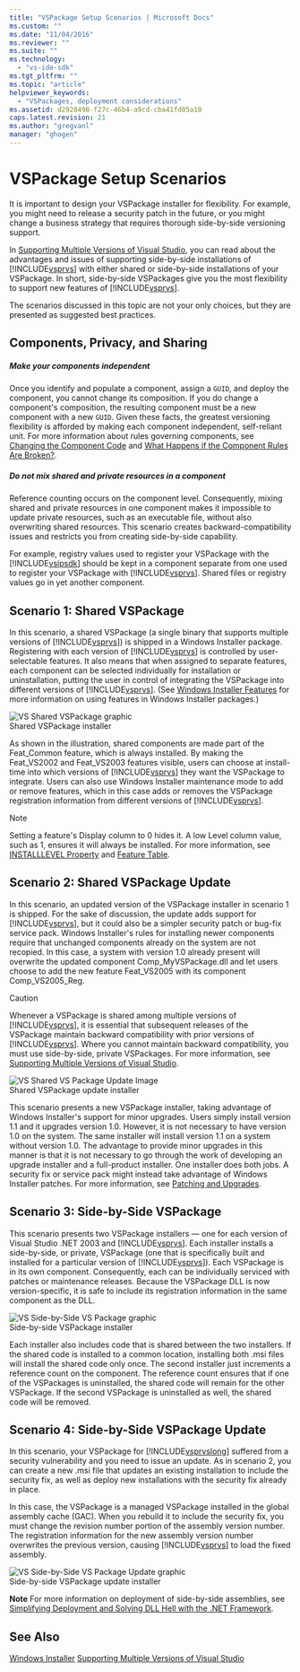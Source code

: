```yaml
---
title: "VSPackage Setup Scenarios | Microsoft Docs"
ms.custom: ""
ms.date: "11/04/2016"
ms.reviewer: ""
ms.suite: ""
ms.technology: 
  - "vs-ide-sdk"
ms.tgt_pltfrm: ""
ms.topic: "article"
helpviewer_keywords: 
  - "VSPackages, deployment considerations"
ms.assetid: d2928498-f27c-46b4-a9cd-cba41fd85a10
caps.latest.revision: 21
ms.author: "gregvanl"
manager: "ghogen"
---
```

# VSPackage Setup Scenarios
It is important to design your VSPackage installer for flexibility. For example, you might need to release a security patch in the future, or you might change a business strategy that requires thorough side-by-side versioning support.  
  
 In [Supporting Multiple Versions of Visual Studio](../../extensibility/supporting-multiple-versions-of-visual-studio.md), you can read about the advantages and issues of supporting side-by-side installations of [!INCLUDE[vsprvs](../../code-quality/includes/vsprvs_md.md)] with either shared or side-by-side installations of your VSPackage. In short, side-by-side VSPackages give you the most flexibility to support new features of [!INCLUDE[vsprvs](../../code-quality/includes/vsprvs_md.md)].  
  
 The scenarios discussed in this topic are not your only choices, but they are presented as suggested best practices.  
  
## Components, Privacy, and Sharing  
  
##### Make your components independent  
 Once you identify and populate a component, assign a `GUID`, and deploy the component, you cannot change its composition. If you do change a component's composition, the resulting component must be a new component with a new `GUID`. Given these facts, the greatest versioning flexibility is afforded by making each component independent, self-reliant unit. For more information about rules governing components, see [Changing the Component Code](http://msdn.microsoft.com/library/aa367849\(VS.85\).aspx) and [What Happens if the Component Rules Are Broken?](http://msdn.microsoft.com/library/aa372795\(VS.85\).aspx).  
  
##### Do not mix shared and private resources in a component  
 Reference counting occurs on the component level. Consequently, mixing shared and private resources in one component makes it impossible to update private resources, such as an executable file, without also overwriting shared resources. This scenario creates backward-compatibility issues and restricts you from creating side-by-side capability.  
  
 For example, registry values used to register your VSPackage with the [!INCLUDE[vsipsdk](../../extensibility/includes/vsipsdk_md.md)] should be kept in a component separate from one used to register your VSPackage with [!INCLUDE[vsprvs](../../code-quality/includes/vsprvs_md.md)]. Shared files or registry values go in yet another component.  
  
## Scenario 1: Shared VSPackage  
 In this scenario, a shared VSPackage (a single binary that supports multiple versions of [!INCLUDE[vsprvs](../../code-quality/includes/vsprvs_md.md)]) is shipped in a Windows Installer package. Registering with each version of [!INCLUDE[vsprvs](../../code-quality/includes/vsprvs_md.md)] is controlled by user-selectable features. It also means that when assigned to separate features, each component can be selected individually for installation or uninstallation, putting the user in control of integrating the VSPackage into different versions of [!INCLUDE[vsprvs](../../code-quality/includes/vsprvs_md.md)]. (See [Windows Installer Features](http://msdn.microsoft.com/library/aa372840\(VS.85\).aspx) for more information on using features in Windows Installer packages.)  
  
 ![VS Shared VSPackage graphic](../../extensibility/internals/media/vs_sharedpackage.gif "VS_SharedPackage")  
Shared VSPackage installer  
  
 As shown in the illustration, shared components are made part of the Feat_Common feature, which is always installed. By making the Feat_VS2002 and Feat_VS2003 features visible, users can choose at install-time into which versions of [!INCLUDE[vsprvs](../../code-quality/includes/vsprvs_md.md)] they want the VSPackage to integrate. Users can also use Windows Installer maintenance mode to add or remove features, which in this case adds or removes the VSPackage registration information from different versions of [!INCLUDE[vsprvs](../../code-quality/includes/vsprvs_md.md)].  
  
> [!NOTE]
>  Setting a feature's Display column to 0 hides it. A low Level column value, such as 1, ensures it will always be installed. For more information, see [INSTALLLEVEL Property](http://msdn.microsoft.com/library/aa369536\(VS.85\).aspx) and [Feature Table](http://msdn.microsoft.com/library/aa368585.aspx).  
  
## Scenario 2: Shared VSPackage Update  
 In this scenario, an updated version of the VSPackage installer in scenario 1 is shipped. For the sake of discussion, the update adds support for [!INCLUDE[vsprvs](../../code-quality/includes/vsprvs_md.md)], but it could also be a simpler security patch or bug-fix service pack. Windows Installer's rules for installing newer components require that unchanged components already on the system are not recopied. In this case, a system with version 1.0 already present will overwrite the updated component Comp_MyVSPackage.dll and let users choose to add the new feature Feat_VS2005 with its component Comp_VS2005_Reg.  
  
> [!CAUTION]
>  Whenever a VSPackage is shared among multiple versions of [!INCLUDE[vsprvs](../../code-quality/includes/vsprvs_md.md)], it is essential that subsequent releases of the VSPackage maintain backward compatibility with prior versions of [!INCLUDE[vsprvs](../../code-quality/includes/vsprvs_md.md)]. Where you cannot maintain backward compatibility, you must use side-by-side, private VSPackages. For more information, see [Supporting Multiple Versions of Visual Studio](../../extensibility/supporting-multiple-versions-of-visual-studio.md).  
  
 ![VS Shared VS Package Update Image](../../extensibility/internals/media/vs_sharedpackageupdate.gif "VS_SharedPackageUpdate")  
Shared VSPackage update installer  
  
 This scenario presents a new VSPackage installer, taking advantage of Windows Installer's support for minor upgrades. Users simply install version 1.1 and it upgrades version 1.0. However, it is not necessary to have version 1.0 on the system. The same installer will install version 1.1 on a system without version 1.0. The advantage to provide minor upgrades in this manner is that it is not necessary to go through the work of developing an upgrade installer and a full-product installer. One installer does both jobs. A security fix or service pack might instead take advantage of Windows Installer patches. For more information, see [Patching and Upgrades](http://msdn.microsoft.com/library/aa370579\(VS.85\).aspx).  
  
## Scenario 3: Side-by-Side VSPackage  
 This scenario presents two VSPackage installers — one for each version of Visual Studio .NET 2003 and [!INCLUDE[vsprvs](../../code-quality/includes/vsprvs_md.md)]. Each installer installs a side-by-side, or private, VSPackage (one that is specifically built and installed for a particular version of [!INCLUDE[vsprvs](../../code-quality/includes/vsprvs_md.md)]). Each VSPackage is in its own component. Consequently, each can be individually serviced with patches or maintenance releases. Because the VSPackage DLL is now version-specific, it is safe to include its registration information in the same component as the DLL.  
  
 ![VS Side&#45;by&#45;Side VS Package graphic](../../extensibility/internals/media/vs_sbys_package.gif "VS_SbyS_Package")  
Side-by-side VSPackage installer  
  
 Each installer also includes code that is shared between the two installers. If the shared code is installed to a common location, installing both .msi files will install the shared code only once. The second installer just increments a reference count on the component. The reference count ensures that if one of the VSPackages is uninstalled, the shared code will remain for the other VSPackage. If the second VSPackage is uninstalled as well, the shared code will be removed.  
  
## Scenario 4: Side-by-Side VSPackage Update  
 In this scenario, your VSPackage for [!INCLUDE[vsprvslong](../../code-quality/includes/vsprvslong_md.md)] suffered from a security vulnerability and you need to issue an update. As in scenario 2, you can create a new .msi file that updates an existing installation to include the security fix, as well as deploy new installations with the security fix already in place.  
  
 In this case, the VSPackage is a managed VSPackage installed in the global assembly cache (GAC). When you rebuild it to include the security fix, you must change the revision number portion of the assembly version number. The registration information for the new assembly version number overwrites the previous version, causing [!INCLUDE[vsprvs](../../code-quality/includes/vsprvs_md.md)] to load the fixed assembly.  
  
 ![VS Side&#45;by&#45;Side VS Package Update graphic](../../extensibility/internals/media/vs_sbys_packageupdate.gif "VS_SbyS_PackageUpdate")  
Side-by-side VSPackage update installer  
  
 **Note** For more information on deployment of side-by-side assemblies, see [Simplifying Deployment and Solving DLL Hell with the .NET Framework](http://msdn.microsoft.com/library/ms973843.aspx).  
  
## See Also  
 [Windows Installer](http://msdn.microsoft.com/library/cc185688\(VS.85\).aspx)   
 [Supporting Multiple Versions of Visual Studio](../../extensibility/supporting-multiple-versions-of-visual-studio.md)